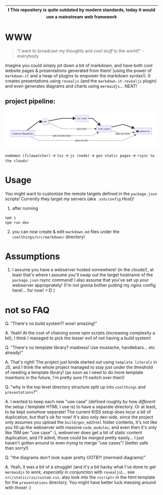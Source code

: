 | :exclamation:  This repository is quite outdated by modern standards, today it would use a mainstream web framework   |
|-|

# WWW

> "I want to broadcast my thoughts and _cool stuff_ to the world!" - everybody

Imagine you could simply jot down a bit of markdown, and have both cool website pages & presentations generated from them! (using the power of `markdown-it` and a heap of plugins to empower the markdown syntax!). It creates presentations using `revealjs` (and the `markdown-it-revealjs` plugin) and even generates diagrams and charts using `mermaidjs`... NEAT!

## project pipeline:

![`nodemon (filewatcher)` -> `tsc` -> `js (node)` -> `gen static pages` -> `rsync to the clouds!`](README/pipeline.png)

`nodemon (filewatcher)` -> `tsc` -> `js (node)` -> `gen static pages` -> `rsync to the clouds!`

# Usage

You might want to customize the remote targets defined in the `package.json` scripts! Currently they target _my_ servers (aka `.ssh/config` Host)!

1. after running

```shell
npm i
npm run dev
```
2. you can now create & edit `markdown.md` files under the `coolthings/src/markdown/` directory!

# Assumptions

1. I assume you have a webserver hosted somewhere! (in the clouds!), at least that's where I assume you'll swap out the target hostname of the `package.json` rsync command! I also assume that you've set up your webserver appropriately! (I'm not gonna bother putting my nginx config here!... for now! >:D )

# not so FAQ

Q. "There's no build system?! wow! amazing!"

A. Yeah! At the cost of chaining some npm scripts (increasing complexity a bit), I think I managed to pick the lesser evil of not having a build system!

Q. "There's no template library? madness! Use mustache, handlebars... etc already!"

A. That's right! The project just kinda started out using `template literals` in JS, and I think the whole project managed to stay _just_ under the threshold of needing a template library! (as soon as I need to do more template insertions in the future, I'm pretty sure I'll switch over then!)

Q. "why is the top level directory structure split up into `coolthings` and `presentations`?"

A. I wanted to keep each new "use case" (defined roughly by how _different_ the setup / template HTML I use is) to have a separate directory. Or at least, to be kept _somehow_ separate! The current KISS setup does incur a bit of duplication, but that's ok for now! It's also only dev-side, since the project only assumes you upload the `build/gen_md2html` folder contents, it's not like you fill up the webserver with massive `node_modules`, and even then it's only like 15M per "use case" :), webserver does get a bit of static content duplication, and I'll admit, those could be merged pretty easily... I just haven't gotten around to even _trying_ to merge "use cases"! (better safe than sorry!)

Q. "the diagrams don't look super pretty OOTB?! (mermaid diagrams)"

A. Yeah, it was a bit of a struggle! (and it's a bit hacky what I've done to get `mermaidjs` to work, _especially_ in conjunction with `revealjs`)... see `src/static/css/custom.css`. also look into the `<script>` in the html template for the `presentations` directory. You might have better luck messing around with those! :)
